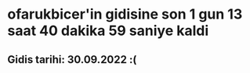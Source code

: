 # ofarukbicer'in gidisine son 1 gun 13 saat 40 dakika 59 saniye kaldi

## Gidis tarihi: 30.09.2022 :(